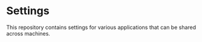 # Settings

This repository contains settings for various applications that can be shared across machines.
